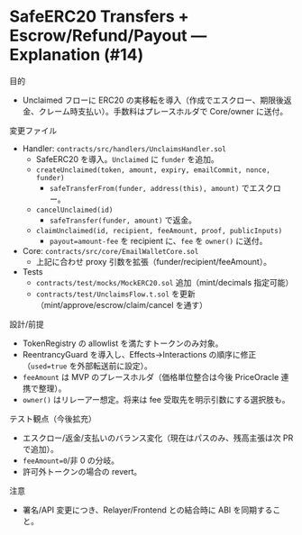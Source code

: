 # SafeERC20 Transfers + Escrow/Refund/Payout — Explanation (#14)

目的
- Unclaimed フローに ERC20 の実移転を導入（作成でエスクロー、期限後返金、クレーム時支払い）。手数料はプレースホルダで Core/owner に送付。

変更ファイル
- Handler: `contracts/src/handlers/UnclaimsHandler.sol`
  - SafeERC20 を導入。`Unclaimed` に `funder` を追加。
  - `createUnclaimed(token, amount, expiry, emailCommit, nonce, funder)`
    - `safeTransferFrom(funder, address(this), amount)` でエスクロー。
  - `cancelUnclaimed(id)`
    - `safeTransfer(funder, amount)` で返金。
  - `claimUnclaimed(id, recipient, feeAmount, proof, publicInputs)`
    - `payout=amount-fee` を recipient に、`fee` を `owner()` に送付。
- Core: `contracts/src/core/EmailWalletCore.sol`
  - 上記に合わせ proxy 引数を拡張（funder/recipient/feeAmount）。
- Tests
  - `contracts/test/mocks/MockERC20.sol` 追加（mint/decimals 指定可能）
  - `contracts/test/UnclaimsFlow.t.sol` を更新（mint/approve/escrow/claim/cancel を通す）

設計/前提
- TokenRegistry の allowlist を満たすトークンのみ対象。
- ReentrancyGuard を導入し、Effects→Interactions の順序に修正（`used=true` を外部転送前に設定）。
- `feeAmount` は MVP のプレースホルダ（価格単位整合は今後 PriceOracle 連携で整理）。
- `owner()` はリレーアー想定。将来は fee 受取先を明示引数にする選択肢も。

テスト観点（今後拡充）
- エスクロー/返金/支払いのバランス変化（現在はパスのみ、残高主張は次 PR で追加）。
- `feeAmount=0`/非 0 の分岐。
- 許可外トークンの場合の revert。

注意
- 署名/API 変更につき、Relayer/Frontend との結合時に ABI を同期すること。
